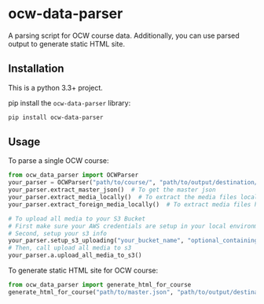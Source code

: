 # ocw-data-parser

A parsing script for OCW course data. Additionally, you can use parsed output to generate static HTML site.

## Installation
This is a python 3.3+ project.

pip install the `ocw-data-parser` library:
```bash
pip install ocw-data-parser
```

## Usage
To parse a single OCW course:
```python
from ocw_data_parser import OCWParser
your_parser = OCWParser("path/to/course/", "path/to/output/destination/")
your_parser.extract_master_json()  # To get the master json
your_parser.extract_media_locally()  # To extract the media files locally inside output directory
your_parser.extract_foreign_media_locally()  # To extract media files hosted on the Akamai cloud

# To upload all media to your S3 Bucket
# First make sure your AWS credentials are setup in your local environment
# Second, setup your s3 info
your_parser.setup_s3_uploading("your_bucket_name", "optional_containing_folder")
# Then, call upload all media to s3
your_parser.a.upload_all_media_to_s3()

```

To generate static HTML site for OCW course:
```python
from ocw_data_parser import generate_html_for_course
generate_html_for_course("path/to/master.json", "path/to/output/destination/")
```
